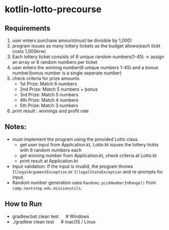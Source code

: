 # kotlin-lotto-precourse
## Requirements
1. user enters purchase amount(must be divisible by 1,000)
2. program issues as many lottery tickets as the budget allows(each tickt costs 1,000krw)
3. Each lottery ticket consists of 6 unique random numbers(1-45) -> assign an array or 6 random numbers per ticket
4. user enters the winning number(6 unique numbers 1-45) and a bonus number(bonus number is a single seperate number)
5. check criteria for prize amounts
   - 1st Prize: Match 6 numbers
   - 2nd Prize: Match 5 numbers + bonus
   - 3rd Prize: Match 5 numbers
   - 4th Prize: Match 4 numbers
   - 5th Prize: Match 3 numbers
6. print result : winnings and profit rate

## Notes:
-  must implement the program using the provided Lotto class. 
   - get user input from Application.kt, Lotto.kt issues the lottery tickts with 6 random numbers each
   - get winning number from Application.kt, check criteria at Lotto.kt
   - print result at Application.kt
- Input validation: If the input is invalid, the program throws `IllegalArgumentException` or `IllegalStateException` and re-prompts for input.
- Random number generation uses `Randoms.pickNumberInRange()` from `camp.nextstep.edu.missionutils`.

## How to Run
- gradlew.bat clean test       &emsp;  # Windows 
- ./gradlew clean test            &emsp;  # macOS / Linux